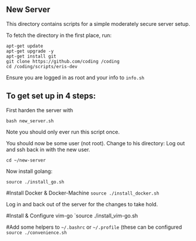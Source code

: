 New Server
----------

This directory contains scripts for a simple moderately secure server setup.

To fetch the directory in the first place, run:
```
apt-get update
apt-get upgrade -y
apt-get install git
git clone https://github.com/coding /coding
cd /coding/scripts/eris-dev
```

Ensure you are logged in as root and your info to `info.sh`

## To get set up in 4 steps:

First harden the server with

`bash new_server.sh`

Note you should only ever run this script once.

You should now be some user (not root). Change to his directory:
Log out and ssh back in with the new user.

`cd ~/new-server`

Now install golang:

`source ./install_go.sh`

#Install Docker & Docker-Machine
`source ./install_docker.sh`

Log in and back out of the server for the changes to take hold. 

#Install & Configure vim-go
`source ./install_vim-go.sh

#Add some helpers to `~/.bashrc` or `~/.profile`
(these can be configured
`source ./convenience.sh`
